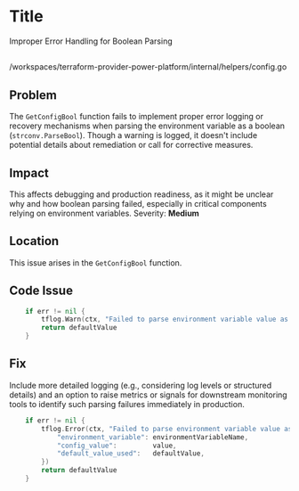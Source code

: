 # Title

Improper Error Handling for Boolean Parsing

##

/workspaces/terraform-provider-power-platform/internal/helpers/config.go

## Problem

The `GetConfigBool` function fails to implement proper error logging or recovery mechanisms when parsing the environment variable as a boolean (`strconv.ParseBool`). Though a warning is logged, it doesn't include potential details about remediation or call for corrective measures.

## Impact

This affects debugging and production readiness, as it might be unclear why and how boolean parsing failed, especially in critical components relying on environment variables. Severity: **Medium**

## Location

This issue arises in the `GetConfigBool` function.

## Code Issue

```go
	if err != nil {
		tflog.Warn(ctx, "Failed to parse environment variable value as a boolean. Using default value instead.", map[string]any{environmentVariableName: value})
		return defaultValue
	}
```

## Fix

Include more detailed logging (e.g., considering log levels or structured details) and an option to raise metrics or signals for downstream monitoring tools to identify such parsing failures immediately in production.

```go
	if err != nil {
		tflog.Error(ctx, "Failed to parse environment variable value as a boolean. Ensure the environment variable is a valid boolean (true/false). Defaulting to fallback value.", map[string]any{
			"environment_variable": environmentVariableName,
			"config_value":         value,
			"default_value_used":   defaultValue,
		})
		return defaultValue
	}
```